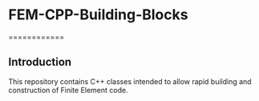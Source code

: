 # FEM-CPP-Building-Blocks
============

Introduction
------------
This repository contains C++ classes intended to allow rapid building and construction of Finite Element code.
